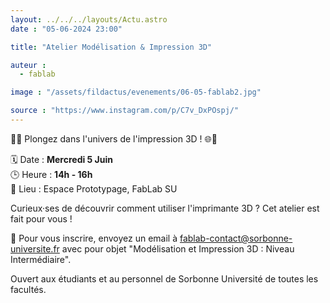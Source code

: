 ```yaml
---
layout: ../../../layouts/Actu.astro
date : "05-06-2024 23:00"

title: "Atelier Modélisation & Impression 3D"

auteur :
  - fablab

image : "/assets/fildactus/evenements/06-05-fablab2.jpg"

source : "https://www.instagram.com/p/C7v_DxPOspj/"
---
```


🚀🌐 Plongez dans l'univers de l'impression 3D ! 🌐🚀

🗓️ Date : __Mercredi 5 Juin__  
🕒 Heure : __14h - 16h__  
📍 Lieu : Espace Prototypage, FabLab SU

Curieux·ses de découvrir comment utiliser l'imprimante 3D ? Cet atelier est fait pour vous !

💌 Pour vous inscrire, envoyez un email à fablab-contact@sorbonne-universite.fr avec pour objet "Modélisation et Impression 3D : Niveau Intermédiaire".

Ouvert aux étudiants et au personnel de Sorbonne Université de toutes les facultés.